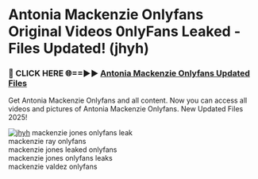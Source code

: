 # Antonia Mackenzie Onlyfans Original Videos 0nlyFans Leaked - Files Updated! (jhyh)

<h3>🔴 CLICK HERE 🌐==►► <a href="https://tinyurl.com/x26r9saj" rel="nofollow">Antonia Mackenzie Onlyfans Updated Files</a></h3>

Get Antonia Mackenzie Onlyfans and all content. Now you can access all videos and pictures of Antonia Mackenzie Onlyfans. New Updated Files 2025!

[![jhyh](https://i.imgur.com/LkgZPqh.gif)](https://tinyurl.com/x26r9saj)
mackenzie jones onlyfans leak<br>
mackenzie ray onlyfans<br>
mackenzie jones leaked onlyfans<br>
mackenzie jones onlyfans leaks<br>
mackenzie valdez onlyfans